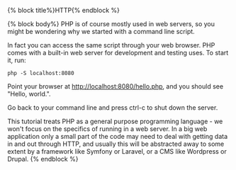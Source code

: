 {% block title%}HTTP{% endblock %}

{% block body%}
PHP is of course mostly used in web servers, so you might be wondering why we started with a command line script.

In fact you can access the same script through your web browser. PHP comes with a built-in web server for development
and testing uses. To start it, run:

```shell script
php -S localhost:8080
```
Point your browser at [http://localhost:8080/hello.php](http://localhost:8080/hello.php), and you should see
"Hello, world.".

Go back to your command line and press ctrl-c to shut down the server.

This tutorial treats PHP as a general purpose programming language - we won't focus on the specifics of running in a web
server. In a big web application only a small part of the code may need to deal with getting data in and out through
HTTP, and usually this will be abstracted away to some extent by a framework like Symfony or Laravel, or a CMS like
Wordpress or Drupal.
{% endblock %}